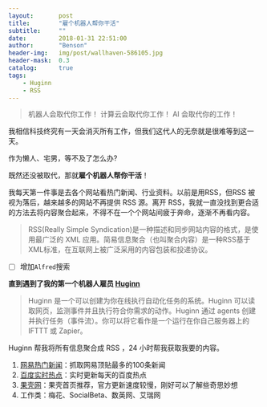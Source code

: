 ```yaml
---
layout:       post
title:        "雇个机器人帮你干活"
subtitle:     ""
date:         2018-01-31 22:51:00
author:       "Benson"
header-img:   img/post/wallhaven-586105.jpg
header-mask:  0.3
catalog:      true
tags:
    - Huginn
    - RSS
---
```


> 机器人会取代你工作！
计算云会取代你工作！
AI 会取代你的工作！

我相信科技终究有一天会消灭所有工作，但我们这代人的无奈就是很难等到这一天。

作为懒人、宅男，等不及了怎么办?

既然还没被取代，那就**雇个机器人帮你干活**！

我每天第一件事是去各个网站看热门新闻、行业资料。以前是用RSS，但RSS 被视为落后，越来越多的网站不再提供 RSS 源。离开 RSS，我就一直没找到更合适的方法去将内容聚合起来，不得不在一个个网站间疲于奔命，逐渐不再看内容。

> RSS(Really Simple Syndication)是一种描述和同步网站内容的格式，是使用最广泛的 XML 应用。简易信息聚合（也叫聚合内容）是一种RSS基于XML标准，在互联网上被广泛采用的内容包装和投递协议。
- [ ] 增加`Alfred`搜索

**直到遇到了我的第一个机器人雇员 [Huginn](https://github.com/huginn/huginn )**

> Huginn 是一个可以创建为你在线执行自动化任务的系统。Huginn 可以读取网页，监测事件并且执行符合你需求的动作。Huginn 通过 agents 创建并执行任务（事件流）。你可以将它看作是一个运行在你自己服务器上的 IFTTT 或 Zapier。

Huginn 帮我将所有信息聚合成 RSS ，24 小时帮我获取我要的内容。

1. [网易热门新闻](http://news.163.com/rank)：抓取网易顶贴最多的100条新闻
2. [百度实时热点](http://top.baidu.com/buzz?b=1)：实时更新每天的百度热点
3. [果壳网](https://www.guokr.com/)：果壳首页推荐，官方更新速度较慢，刚好可以了解些奇思妙想
4. 工作类：梅花、SocialBeta、数英网、艾瑞网